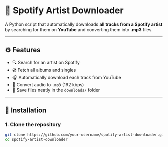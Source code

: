 # 🎵 Spotify Artist Downloader

A Python script that automatically downloads **all tracks from a Spotify artist** by searching for them on **YouTube** and converting them into **.mp3** files.

---

## ⚙️ Features
- 🔍 Search for an artist on Spotify  
- 💿 Fetch all albums and singles  
- 🎧 Automatically download each track from YouTube  
- 🔄 Convert audio to `.mp3` (192 kbps)  
- 📂 Save files neatly in the `downloads/` folder  

---

## 🧩 Installation

### 1. Clone the repository
```bash
git clone https://github.com/your-username/spotify-artist-downloader.git
cd spotify-artist-downloader
